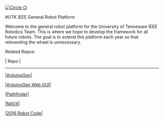 [![Circle CI](https://travis-ci.com/utk-robotics-2017/general_robot_platform.svg?token=ZbU2mzJqy2bwdxUCNR2d)](https://travis-ci.com/utk-robotics-2017/general_robot_platform)

#UTK IEEE General Robot Platform

Welcome to the general robot platform for the University of Tennessee IEEE Robotics Team. This is where we hope to develop the framework for all future robots. The goal is to extend this platform each year so that reinventing the wheel is unnecessary.

Related Repos:

|       Repo       |
____________________
|[ArduinoGen](https://github.com/utk-robotics-2017/ArduinoGen)|

|[ArduinoGen Web GUI](https://github.com/utk-robotics-2017/utk-robotics-2016.github.io)|

|[Pathfinder](https://github.com/utk-robotics-2017/Pathfinder)|

|[NAVX](https://github.com/utk-robotics-2017/navxmxp)|

|[2016 Robot Code](https://github.com/utk-robotics-2016/utk-robotics-2016)|
